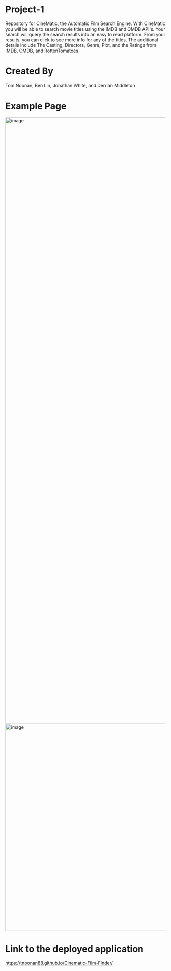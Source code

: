 # Project-1
Repository for CineMatic, the Automatic Film Search Engine. With CineMatic you will be able to search movie titles using the iMDB and OMDB API's. Your search will query the search results into an easy to read platform. From your results, you can click to see more info for any of the titles. The additional details include The Casting, Directors, Genre, Plot, and the Ratings from IMDB, OMDB, and RottenTomatoes

# Created By
Tom Noonan, Ben Lin, Jonathan White, and Derrian Middleton

# Example Page
<img width="1901" alt="image" src="https://user-images.githubusercontent.com/95448858/154372332-4e2f84e1-0d1d-4c44-bcb9-c4a0751684e8.png">
<img width="650" alt="image" src="https://user-images.githubusercontent.com/95448858/154372669-2f1cc3f1-9664-47c9-8fdd-7e965539604b.png">


# Link to the deployed application
https://tnoonan88.github.io/Cinematic-Film-Finder/
